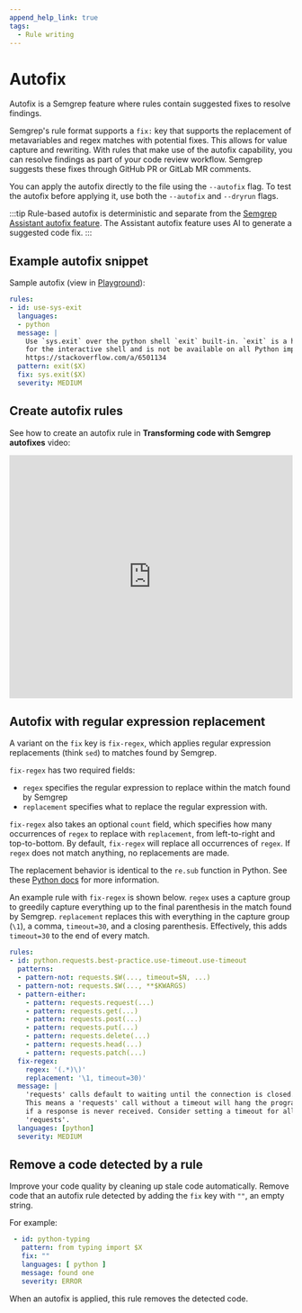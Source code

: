 ```yaml
---
append_help_link: true
tags:
  - Rule writing
---
```


# Autofix

Autofix is a Semgrep feature where rules contain suggested fixes to resolve findings.

Semgrep's rule format supports a `fix:` key that supports the replacement of metavariables and regex matches with potential fixes. This allows for value capture and rewriting. With rules that make use of the autofix capability, you can resolve findings as part of your code review workflow. Semgrep suggests these fixes through GitHub PR or GitLab MR comments.

You can apply the autofix directly to the file using the `--autofix` flag. To test the autofix before applying it, use both the `--autofix` and `--dryrun` flags.

:::tip
Rule-based autofix is deterministic and separate from the [Semgrep Assistant autofix feature](/semgrep-assistant/overview#autofix). The Assistant autofix feature uses AI to generate a suggested code fix.
:::

## Example autofix snippet

Sample autofix (view in [Playground](https://semgrep.dev/s/R6g)):

```yaml
rules:
- id: use-sys-exit
  languages:
  - python
  message: |
    Use `sys.exit` over the python shell `exit` built-in. `exit` is a helper
    for the interactive shell and is not be available on all Python implementations.
    https://stackoverflow.com/a/6501134
  pattern: exit($X)
  fix: sys.exit($X)
  severity: MEDIUM
```

## Create autofix rules

See how to create an autofix rule in **Transforming code with Semgrep autofixes** video:

<iframe class="yt_embed" width="100%" height="432px" loading="lazy" src="https://www.youtube.com/embed/8jfjWixmtvo" frameborder="0" allowfullscreen></iframe>

## Autofix with regular expression replacement

A variant on the `fix` key is `fix-regex`, which applies regular expression replacements (think `sed`) to matches found by Semgrep.

`fix-regex` has two required fields:

- `regex` specifies the regular expression to replace within the match found by Semgrep
- `replacement` specifies what to replace the regular expression with.

`fix-regex` also takes an optional `count` field, which specifies how many occurrences of `regex` to replace with `replacement`, from left-to-right and top-to-bottom. By default, `fix-regex` will replace all occurrences of `regex`. If `regex` does not match anything, no replacements are made.

The replacement behavior is identical to the `re.sub` function in Python. See these [Python docs](https://docs.python.org/3/library/re.html#re.sub) for more information.

An example rule with `fix-regex` is shown below. `regex` uses a capture group to greedily capture everything up to the final parenthesis in the match found by Semgrep. `replacement` replaces this with everything in the capture group (`\1`), a comma, `timeout=30`, and a closing parenthesis. Effectively, this adds `timeout=30` to the end of every match.

```yaml
rules:
- id: python.requests.best-practice.use-timeout.use-timeout
  patterns:
  - pattern-not: requests.$W(..., timeout=$N, ...)
  - pattern-not: requests.$W(..., **$KWARGS)
  - pattern-either:
    - pattern: requests.request(...)
    - pattern: requests.get(...)
    - pattern: requests.post(...)
    - pattern: requests.put(...)
    - pattern: requests.delete(...)
    - pattern: requests.head(...)
    - pattern: requests.patch(...)
  fix-regex:
    regex: '(.*)\)'
    replacement: '\1, timeout=30)'
  message: |
    'requests' calls default to waiting until the connection is closed.
    This means a 'requests' call without a timeout will hang the program
    if a response is never received. Consider setting a timeout for all
    'requests'.
  languages: [python]
  severity: MEDIUM
```

## Remove a code detected by a rule

Improve your code quality by cleaning up stale code automatically. Remove code that an autofix rule detected by adding the `fix` key with `""`, an empty string.

For example:

```yaml
 - id: python-typing
   pattern: from typing import $X
   fix: ""
   languages: [ python ]
   message: found one
   severity: ERROR
```

When an autofix is applied, this rule removes the detected code.
